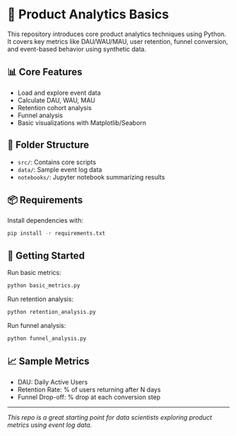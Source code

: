 # 🧪 Product Analytics Basics

This repository introduces core product analytics techniques using Python. It covers key metrics like DAU/WAU/MAU, user retention, funnel conversion, and event-based behavior using synthetic data.

## 📊 Core Features

- Load and explore event data
- Calculate DAU, WAU, MAU
- Retention cohort analysis
- Funnel analysis
- Basic visualizations with Matplotlib/Seaborn

## 📁 Folder Structure

- `src/`: Contains core scripts
- `data/`: Sample event log data
- `notebooks/`: Jupyter notebook summarizing results

## 📦 Requirements

Install dependencies with:

```bash
pip install -r requirements.txt
```

## 🚀 Getting Started

Run basic metrics:

```bash
python basic_metrics.py
```

Run retention analysis:

```bash
python retention_analysis.py
```

Run funnel analysis:

```bash
python funnel_analysis.py
```

## 📈 Sample Metrics

- DAU: Daily Active Users
- Retention Rate: % of users returning after N days
- Funnel Drop-off: % drop at each conversion step

---

*This repo is a great starting point for data scientists exploring product metrics using event log data.*
